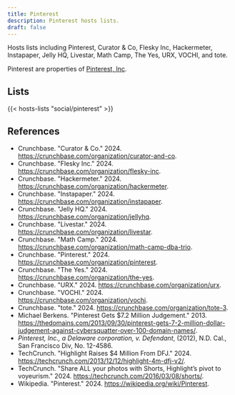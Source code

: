 ```yaml
---
title: Pinterest
description: Pinterest hosts lists.
draft: false
---
```


Hosts lists including Pinterest, Curator & Co, Flesky Inc, Hackermeter, Instapaper, Jelly HQ, Livestar, Math Camp, The Yes, URX, VOCHI, and tote.

Pinterest are properties of [Pinterest, Inc](https://pinterest.com/).

## Lists

{{< hosts-lists "social/pinterest" >}}

## References

+ Crunchbase. "Curator & Co." 2024. https://crunchbase.com/organization/curator-and-co.
+ Crunchbase. "Flesky Inc." 2024. https://crunchbase.com/organization/flesky-inc.
+ Crunchbase. "Hackermeter." 2024. https://crunchbase.com/organization/hackermeter.
+ Crunchbase. "Instapaper." 2024. https://crunchbase.com/organization/instapaper.
+ Crunchbase. "Jelly HQ." 2024. https://crunchbase.com/organization/jellyhq.
+ Crunchbase. "Livestar." 2024. https://crunchbase.com/organization/livestar.
+ Crunchbase. "Math Camp." 2024. https://crunchbase.com/organization/math-camp-dba-trio.
+ Crunchbase. "Pinterest." 2024. https://crunchbase.com/organization/pinterest.
+ Crunchbase. "The Yes." 2024. https://crunchbase.com/organization/the-yes.
+ Crunchbase. "URX." 2024. https://crunchbase.com/organization/urx.
+ Crunchbase. "VOCHI." 2024. https://crunchbase.com/organization/vochi.
+ Crunchbase. "tote." 2024. https://crunchbase.com/organization/tote-3.
+ Michael Berkens. "Pinterest Gets $7.2 Million Judgement." 2013. https://thedomains.com/2013/09/30/pinterest-gets-7-2-million-dollar-judgement-against-cybersquatter-over-100-domain-names/.
+ *Pinterest, Inc., a Delaware corporation, v. Defendant*, (2012), N.D. Cal., San Francisco Div, No. 12-4586.
+ TechCrunch. "Highlight Raises $4 Million From DFJ." 2024. https://techcrunch.com/2013/12/12/highlight-4m-dfj-v2/.
+ TechCrunch. "Share ALL your photos with Shorts, Highlight’s pivot to voyeurism." 2024. https://techcrunch.com/2016/03/08/shorts/.
+ Wikipedia. "Pinterest." 2024. https://wikipedia.org/wiki/Pinterest.